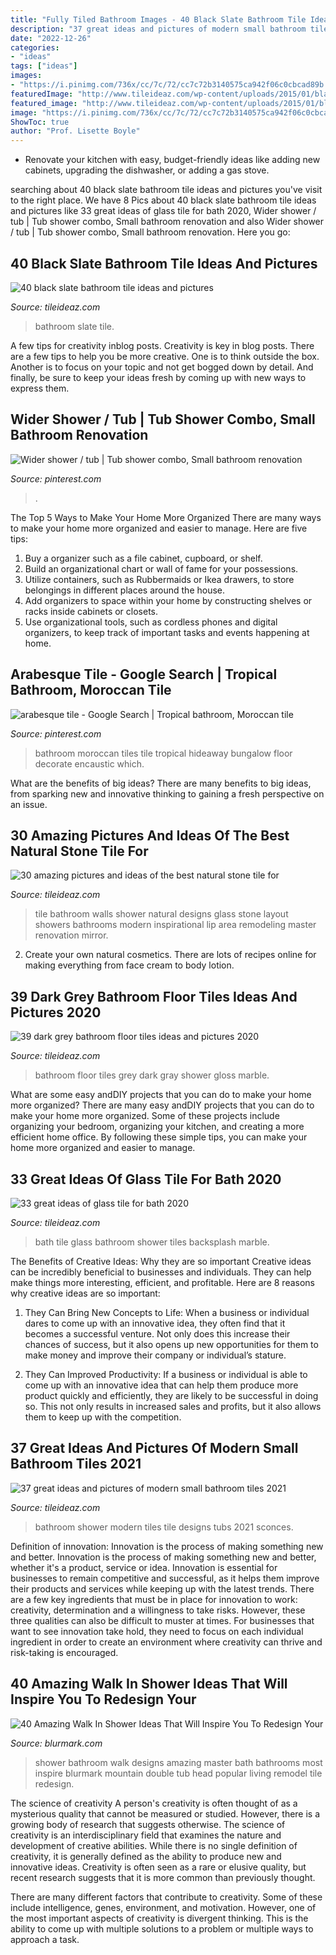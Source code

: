 ```yaml
---
title: "Fully Tiled Bathroom Images - 40 Black Slate Bathroom Tile Ideas And Pictures"
description: "37 great ideas and pictures of modern small bathroom tiles 2021"
date: "2022-12-26"
categories:
- "ideas"
tags: ["ideas"]
images:
- "https://i.pinimg.com/736x/cc/7c/72/cc7c72b3140575ca942f06c0cbcad89b.jpg"
featuredImage: "http://www.tileideaz.com/wp-content/uploads/2015/01/black_slate_bathroom_tile_13.jpg"
featured_image: "http://www.tileideaz.com/wp-content/uploads/2015/01/black_slate_bathroom_tile_13.jpg"
image: "https://i.pinimg.com/736x/cc/7c/72/cc7c72b3140575ca942f06c0cbcad89b.jpg"
ShowToc: true
author: "Prof. Lisette Boyle"
---
```



- Renovate your kitchen with easy, budget-friendly ideas like adding new cabinets, upgrading the dishwasher, or adding a gas stove.

	

		
searching about 40 black slate bathroom tile ideas and pictures you've visit to the right place. We have 8 Pics about 40 black slate bathroom tile ideas and pictures like 33 great ideas of glass tile for bath 2020, Wider shower / tub | Tub shower combo, Small bathroom renovation and also Wider shower / tub | Tub shower combo, Small bathroom renovation. Here you go:
		
    
## 40 Black Slate Bathroom Tile Ideas And Pictures

<img loading=lazy src="http://www.tileideaz.com/wp-content/uploads/2015/01/black_slate_bathroom_tile_13.jpg" onerror="this.onerror=null;this.src='https://tse2.mm.bing.net/th?id=OIP.kZ11JB9-fuyz6adLP71LCAHaKo&amp;pid=15.1';" alt="40 black slate bathroom tile ideas and pictures">

_Source: tileideaz.com_

>bathroom slate tile. 

	

A few tips for creativity inblog posts.
Creativity is key in blog posts. There are a few tips to help you be more creative. One is to think outside the box. Another is to focus on your topic and not get bogged down by detail. And finally, be sure to keep your ideas fresh by coming up with new ways to express them.

    
## Wider Shower / Tub | Tub Shower Combo, Small Bathroom Renovation

<img loading=lazy src="https://i.pinimg.com/736x/cc/7c/72/cc7c72b3140575ca942f06c0cbcad89b.jpg" onerror="this.onerror=null;this.src='https://tse4.mm.bing.net/th?id=OIP.1MxaxGjcwu_oxd3njHNFPgHaNK&amp;pid=15.1';" alt="Wider shower / tub | Tub shower combo, Small bathroom renovation">

_Source: pinterest.com_

>. 

	

The Top 5 Ways to Make Your Home More Organized
There are many ways to make your home more organized and easier to manage. Here are five tips: 
1. Buy a organizer such as a file cabinet, cupboard, or shelf. 
2. Build an organizational chart or wall of fame for your possessions. 
3. Utilize containers, such as Rubbermaids or Ikea drawers, to store belongings in different places around the house. 
4. Add organizers to space within your home by constructing shelves or racks inside cabinets or closets. 
5. Use organizational tools, such as cordless phones and digital organizers, to keep track of important tasks and events happening at home.

    
## Arabesque Tile - Google Search | Tropical Bathroom, Moroccan Tile

<img loading=lazy src="https://i.pinimg.com/736x/69/02/fc/6902fcd41d111cb0dab699481a185765--moroccan-tile-bathroom-moroccan-tiles.jpg" onerror="this.onerror=null;this.src='https://tse4.mm.bing.net/th?id=OIP.7tc33D9tuRtNKqUGutiE6AHaJ4&amp;pid=15.1';" alt="arabesque tile - Google Search | Tropical bathroom, Moroccan tile">

_Source: pinterest.com_

>bathroom moroccan tiles tile tropical hideaway bungalow floor decorate encaustic which. 

	

What are the benefits of big ideas?
There are many benefits to big ideas, from sparking new and innovative thinking to gaining a fresh perspective on an issue.

    
## 30 Amazing Pictures And Ideas Of The Best Natural Stone Tile For

<img loading=lazy src="https://www.tileideaz.com/wp-content/uploads/2015/09/bathroom-shower-room-ideas-bathroom-ideas-small-bathroom-natural-glass-tile-shower-pics-shower-designs-with-glass-tile-shower-glass-tile-design-ideas-shower-designs-with-glass-tile-shower-glass.jpg" onerror="this.onerror=null;this.src='https://tse2.mm.bing.net/th?id=OIP.SheKkAP39isztNqKMGt44wHaJ4&amp;pid=15.1';" alt="30 amazing pictures and ideas of the best natural stone tile for">

_Source: tileideaz.com_

>tile bathroom walls shower natural designs glass stone layout showers bathrooms modern inspirational lip area remodeling master renovation mirror. 

	

2. Create your own natural cosmetics. There are lots of recipes online for making everything from face cream to body lotion.

    
## 39 Dark Grey Bathroom Floor Tiles Ideas And Pictures 2020

<img loading=lazy src="https://www.tileideaz.com/wp-content/uploads/2015/03/dark_grey_bathroom_floor_tiles_38.jpg" onerror="this.onerror=null;this.src='https://tse4.mm.bing.net/th?id=OIP.4ovzHQP8PdeN0xfgwftiCQHaLH&amp;pid=15.1';" alt="39 dark grey bathroom floor tiles ideas and pictures 2020">

_Source: tileideaz.com_

>bathroom floor tiles grey dark gray shower gloss marble. 

	

What are some easy andDIY projects that you can do to make your home more organized?
There are many easy andDIY projects that you can do to make your home more organized. Some of these projects include organizing your bedroom, organizing your kitchen, and creating a more efficient home office. By following these simple tips, you can make your home more organized and easier to manage.

    
## 33 Great Ideas Of Glass Tile For Bath 2020

<img loading=lazy src="https://www.tileideaz.com/wp-content/uploads/2015/08/dgfbh.jpg" onerror="this.onerror=null;this.src='https://tse1.mm.bing.net/th?id=OIP.ia_gWiWjRMvh8b_Coki-agHaNM&amp;pid=15.1';" alt="33 great ideas of glass tile for bath 2020">

_Source: tileideaz.com_

>bath tile glass bathroom shower tiles backsplash marble. 

	

The Benefits of Creative Ideas: Why they are so important
Creative ideas can be incredibly beneficial to businesses and individuals. They can help make things more interesting, efficient, and profitable. Here are 8 reasons why creative ideas are so important:
1. They Can Bring New Concepts to Life: When a business or individual dares to come up with an innovative idea, they often find that it becomes a successful venture. Not only does this increase their chances of success, but it also opens up new opportunities for them to make money and improve their company or individual’s stature.

2. They Can Improved Productivity: If a business or individual is able to come up with an innovative idea that can help them produce more product quickly and efficiently, they are likely to be successful in doing so. This not only results in increased sales and profits, but it also allows them to keep up with the competition.


    
## 37 Great Ideas And Pictures Of Modern Small Bathroom Tiles 2021

<img loading=lazy src="https://www.tileideaz.com/wp-content/uploads/2015/09/bathroom-fashionable-shower-tile-ideas-designs-and-unique-white-bathtubs-with-awesome-stainless-head-shower-and-chrome-faucet-or-mixer-taps-and-unique-white-tubs-in-contemporary-small-bathroom-inspi.jpg" onerror="this.onerror=null;this.src='https://tse4.mm.bing.net/th?id=OIP.5yi3BilSjjrdpewyjdCKewHaLF&amp;pid=15.1';" alt="37 great ideas and pictures of modern small bathroom tiles 2021">

_Source: tileideaz.com_

>bathroom shower modern tiles tile designs tubs 2021 sconces. 

	

Definition of innovation: Innovation is the process of making something new and better.
Innovation is the process of making something new and better, whether it's a product, service or idea. Innovation is essential for businesses to remain competitive and successful, as it helps them improve their products and services while keeping up with the latest trends.
There are a few key ingredients that must be in place for innovation to work: creativity, determination and a willingness to take risks. However, these three qualities can also be difficult to muster at times. For businesses that want to see innovation take hold, they need to focus on each individual ingredient in order to create an environment where creativity can thrive and risk-taking is encouraged.

    
## 40 Amazing Walk In Shower Ideas That Will Inspire You To Redesign Your

<img loading=lazy src="http://www.blurmark.com/wp-content/uploads/2017/02/Ginormous-shower.jpg" onerror="this.onerror=null;this.src='https://tse3.mm.bing.net/th?id=OIP.JzAeUEwbqxS_fqgBdVyyKgHaLH&amp;pid=15.1';" alt="40 Amazing Walk In Shower Ideas That Will Inspire You To Redesign Your">

_Source: blurmark.com_

>shower bathroom walk designs amazing master bath bathrooms most inspire blurmark mountain double tub head popular living remodel tile redesign. 

	

The science of creativity
A person's creativity is often thought of as a mysterious quality that cannot be measured or studied. However, there is a growing body of research that suggests otherwise. The science of creativity is an interdisciplinary field that examines the nature and development of creative abilities.
While there is no single definition of creativity, it is generally defined as the ability to produce new and innovative ideas. Creativity is often seen as a rare or elusive quality, but recent research suggests that it is more common than previously thought.

There are many different factors that contribute to creativity. Some of these include intelligence, genes, environment, and motivation. However, one of the most important aspects of creativity is divergent thinking. This is the ability to come up with multiple solutions to a problem or multiple ways to approach a task.

